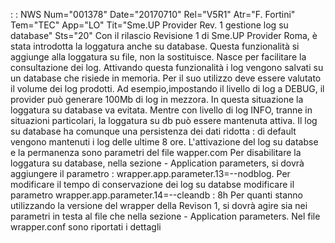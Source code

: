  :  : NWS Num="001378" Date="20170710" Rel="V5R1" Atr="F. Fortini" Tem="TEC" App="LO" Tit="Sme.UP Provider Rev. 1 gestione log su database" Sts="20"
Con il rilascio Revisione 1 di Sme.UP Provider Roma, è stata introdotta la loggatura anche su database.
Questa funzionalità si aggiunge alla loggatura su file, non la sostituisce. Nasce per facilitare la
consultazione dei log.
Attivando questa funzionalità i log vengono salvati su un database che risiede in memoria.
Per il suo utilizzo deve essere valutato il volume dei log prodotti.
Ad esempio,impostando il livello di log a DEBUG, il provider può generare 100Mb di log in mezzora.
In questa situazione la loggatura su database va evitata.
Mentre con livello di log INFO, tranne in situazioni particolari, la loggatura su db può essere mantenuta attiva.
Il log su database ha comunque una persistenza dei dati ridotta :  di default vengono mantenuti i log
delle ultime 8 ore.
L'attivazione del log su databse e la permanenza sono parametri del file wapper.com Per disabilitare la loggatura su database, nella sezione  - Application parameters, si dovrà aggiungere il parametro :  wrapper.app.parameter.13=--nodblog.
Per modificare il tempo di conservazione dei log su databse modificare il parametro wrapper.app.parameter.14=--cleandb : 8h
Per quanti stanno utilizzando la versione del wrapper della Revison 1, si dovrà agire sia nei parametri in testa al file che nella sezione  - Application parameters.
Nel file wrapper.conf sono riportati i dettagli
